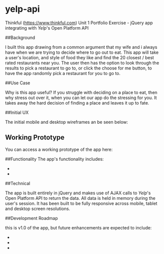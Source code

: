 # yelp-api
Thinkful (https://www.thinkful.com) Unit 1 Portfolio Exercise - jQuery app integrating with *Yelp*'s Open Platform API

##Background

I built this app drawing from a common argument that my wife and i always have when we are trying to decide where to go out to eat. This app will take a user's location, and style of food they like and find the 20 closest / best rated restaurants near you. The user then has the option to look through the results to pick a restaurant to go to, or click the choose for me button, to have the app randomly pick a restaurant for you to go to.

##Use Case

Why is this app useful? If you struggle with deciding on a place to eat, then why stress out over it, when you can let our app do the stressing for you. It takes away the hard decision of finding a place and leaves it up to fate.

##Initial UX

The initial mobile and desktop wireframes an be seen below:

## Working Prototype

You can access a working prototype of the app here: 

##Functionality
The app's functionality includes:

*
*

##Technical

The app is built entirely in jQuery and makes use of AJAX calls to *Yelp*'s Open Platform API to return the data. All data is held in memory during the user's session. It has been built to be fully responsive across mobile, tablet and desktop screen resolutions.

##Development Roadmap

this is v1.0 of the app, but future enhancements are expected to include:

*
*
*